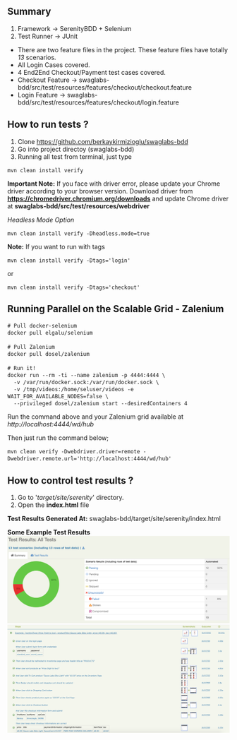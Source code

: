 ## Summary
1.  Framework -> SerenityBDD + Selenium
2.  Test Runner -> JUnit

* There are two feature files in the project. These feature files have totally *13* scenarios.
* All Login Cases covered.
* 4 End2End Checkout/Payment test cases covered.
* Checkout Feature -> swaglabs-bdd/src/test/resources/features/checkout/checkout.feature
* Login Feature -> swaglabs-bdd/src/test/resources/features/checkout/login.feature



## How to run tests ?

1. Clone https://github.com/berkaykirmizioglu/swaglabs-bdd
2. Go into project directoy (swaglabs-bdd)
3. Running all test from terminal, just type
````
mvn clean install verify
````

**Important Note:**
If you face with driver error, please update your Chrome driver according to your browser version.
Download driver from **https://chromedriver.chromium.org/downloads** and update Chrome driver at **swaglabs-bdd/src/test/resources/webdriver** 

*Headless Mode Option*
````
mvn clean install verify -Dheadless.mode=true
````


**Note:**
If you want to run with tags
````
mvn clean install verify -Dtags='login'
````
or

````
mvn clean install verify -Dtags='checkout'
````

## Running Parallel on the Scalable Grid - Zalenium
````
# Pull docker-selenium
docker pull elgalu/selenium

# Pull Zalenium
docker pull dosel/zalenium

# Run it!
docker run --rm -ti --name zalenium -p 4444:4444 \
  -v /var/run/docker.sock:/var/run/docker.sock \
  -v /tmp/videos:/home/seluser/videos -e WAIT_FOR_AVAILABLE_NODES=false \
  --privileged dosel/zalenium start --desiredContainers 4
````
Run the command above and your Zalenium grid available at *http://localhost:4444/wd/hub*

Then just run the command below;
````
mvn clean verify -Dwebdriver.driver=remote -Dwebdriver.remote.url='http://localhost:4444/wd/hub'
````

## How to control test results ?

1. Go to '_target/site/serenity_' directory.
2. Open the **index.html** file


**Test Results Generated At:**
swaglabs-bdd/target/site/serenity/index.html

**Some Example Test Results**
![Screenshot](https://github.com/berkaykirmizioglu/swaglabs-bdd/blob/main/src/test/resources/screenshots/overall_test_results.png)
![Screenshot](https://github.com/berkaykirmizioglu/swaglabs-bdd/blob/main/src/test/resources/screenshots/test_detail.png)

